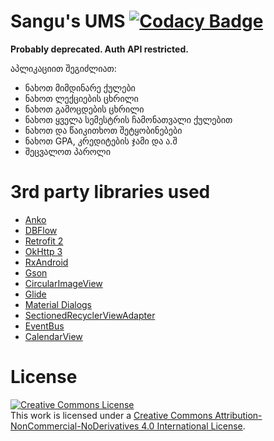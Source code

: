 # Sangu's UMS [![Codacy Badge](https://api.codacy.com/project/badge/Grade/8874890f43a14537b56a207298825fe1)](https://www.codacy.com/manual/hexlay/UMS?utm_source=github.com&amp;utm_medium=referral&amp;utm_content=hexlay/UMS&amp;utm_campaign=Badge_Grade)
<!--<a href="https://play.google.com/store/apps/details?id=hexlay.ums" target="_blank">
  <img src="https://play.google.com/intl/en_us/badges/static/images/badges/en_badge_web_generic.png" width="200" height="80">
</a>-->

<b>Probably deprecated. Auth API restricted.</b>

აპლიკაციით შეგიძლიათ:
- ნახოთ მიმდინარე ქულები
- ნახოთ ლექციების ცხრილი
- ნახოთ გამოცდების ცხრილი
- ნახოთ ყველა სემესტრის ჩამონათვალი ქულებით
- ნახოთ და წაიკითხოთ შეტყობინებები
- ნახოთ GPA, კრედიტების ჯამი და ა.შ
- შეცვალოთ პაროლი

# 3rd party libraries used
- <a href="https://github.com/Kotlin/anko">Anko</a>
- <a href="https://github.com/agrosner/DBFlow">DBFlow</a>
- <a href="https://github.com/square/retrofit">Retrofit 2</a>
- <a href="https://github.com/square/okhttp">OkHttp 3</a>
- <a href="https://github.com/ReactiveX/RxAndroid">RxAndroid</a>
- <a href="https://github.com/google/gson">Gson</a>
- <a href="https://github.com/hdodenhof/CircleImageView">CircularImageView</a>
- <a href="https://github.com/bumptech/glide">Glide</a>
- <a href="https://github.com/afollestad/material-dialogs">Material Dialogs</a>
- <a href="https://github.com/luizgrp/SectionedRecyclerViewAdapter">SectionedRecyclerViewAdapter</a>
- <a href="https://github.com/greenrobot/EventBus">EventBus</a>
- <a href="https://github.com/kizitonwose/CalendarView">CalendarView</a>

# License
<a rel="license" href="http://creativecommons.org/licenses/by-nc-nd/4.0/"><img alt="Creative Commons License" style="border-width:0" src="https://i.creativecommons.org/l/by-nc-nd/4.0/80x15.png" /></a><br />This work is licensed under a <a rel="license" href="http://creativecommons.org/licenses/by-nc-nd/4.0/">Creative Commons Attribution-NonCommercial-NoDerivatives 4.0 International License</a>.
